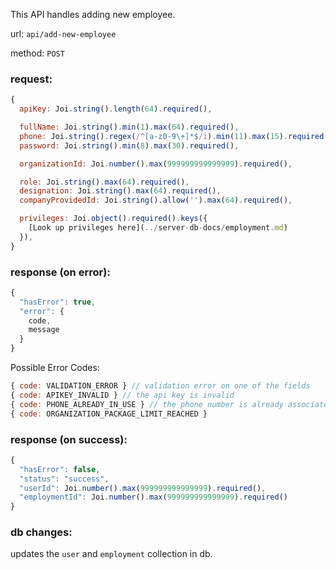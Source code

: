 This API handles adding new employee.

url: `api/add-new-employee`

method: `POST`

### request: 
```js
{
  apiKey: Joi.string().length(64).required(),

  fullName: Joi.string().min(1).max(64).required(),
  phone: Joi.string().regex(/^[a-z0-9\+]*$/i).min(11).max(15).required(),
  password: Joi.string().min(8).max(30).required(),

  organizationId: Joi.number().max(999999999999999).required(),

  role: Joi.string().max(64).required(),
  designation: Joi.string().max(64).required(),
  companyProvidedId: Joi.string().allow('').max(64).required(),

  privileges: Joi.object().required().keys({
    [Look up privileges here](../server-db-docs/employment.md)
  }),
}
```

### response (on error):
```js
{
  "hasError": true,
  "error": {
    code,
    message
  }
}
```

Possible Error Codes:
```js
{ code: VALIDATION_ERROR } // validation error on one of the fields
{ code: APIKEY_INVALID } // the api key is invalid
{ code: PHONE_ALREADY_IN_USE } // the phone number is already associated
{ code: ORGANIZATION_PACKAGE_LIMIT_REACHED }
```

### response (on success):
```js
{
  "hasError": false,
  "status": "success",
  "userId": Joi.number().max(999999999999999).required(),
  "employmentId": Joi.number().max(999999999999999).required()
}
```

### db changes:
updates the `user` and `employment` collection in db.